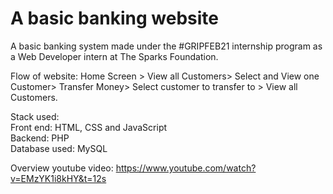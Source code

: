 
# A basic banking website
A basic banking system made under the #GRIPFEB21 internship program as a Web Developer intern at The Sparks Foundation.

Flow of website: Home Screen > View all Customers> Select and View
one Customer> Transfer Money> Select customer to transfer
to > View all Customers.

Stack used:  
  Front end: HTML, CSS and JavaScript  
  Backend: PHP  
  Database used: MySQL  

Overview youtube video: https://www.youtube.com/watch?v=EMzYK1i8kHY&t=12s

